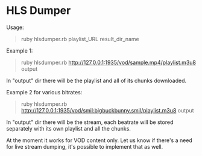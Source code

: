 HLS Dumper
=======

Usage:
> ruby hlsdumper.rb playlist_URL result_dir_name

Example 1:
> ruby hlsdumper.rb http://127.0.0.1:1935/vod/sample.mp4/playlist.m3u8 output

In "output" dir there will be the playlist and all of its chunks downloaded.

Example 2 for various bitrates:
> ruby hlsdumper.rb http://127.0.0.1:1935/vod/smil:bigbuckbunny.smil/playlist.m3u8 output

In "output" dir there will be the stream, each beatrate will be stored separately with its own playlist and all the chunks.

At the moment it works for VOD content only. Let us know if there's a need for live stream dumping, it's possible to implement that as well.

